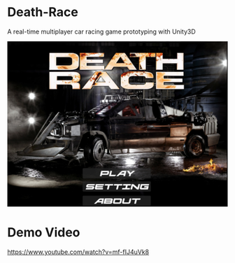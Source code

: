 # Death-Race
A real-time multiplayer car racing game prototyping with Unity3D

![](menu.png)

# Demo Video
https://www.youtube.com/watch?v=mf-fIJ4uVk8

